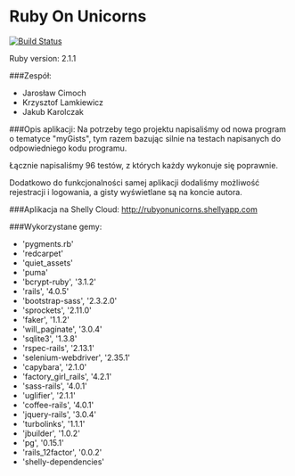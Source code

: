 Ruby On Unicorns
================

[![Build Status](https://travis-ci.org/KLamkiewicz/RubyOnUnicorns.svg)](https://travis-ci.org/KLamkiewicz/RubyOnUnicorns)

Ruby version: 2.1.1

###Zespół:
* Jarosław Cimoch
* Krzysztof Lamkiewicz
* Jakub Karolczak

###Opis aplikacji:
Na potrzeby tego projektu napisaliśmy od nowa program o tematyce "myGists", tym razem bazując silnie na testach napisanych do odpowiedniego kodu programu.

Łącznie napisaliśmy 96 testów, z których każdy wykonuje się poprawnie.

Dodatkowo do funkcjonalności samej aplikacji dodaliśmy możliwość rejestracji i logowania, a gisty wyświetlane są na koncie autora.

###Aplikacja na Shelly Cloud:
http://rubyonunicorns.shellyapp.com

###Wykorzystane gemy:
* 'pygments.rb'
* 'redcarpet'
* 'quiet_assets'
* 'puma'
* 'bcrypt-ruby', '3.1.2'
* 'rails', '4.0.5'
* 'bootstrap-sass', '2.3.2.0'
* 'sprockets', '2.11.0'
* 'faker', '1.1.2'
* 'will_paginate', '3.0.4'
* 'sqlite3', '1.3.8'
* 'rspec-rails', '2.13.1'
* 'selenium-webdriver', '2.35.1'
* 'capybara', '2.1.0'
* 'factory_girl_rails', '4.2.1'
* 'sass-rails', '4.0.1'
* 'uglifier', '2.1.1'
* 'coffee-rails', '4.0.1'
* 'jquery-rails', '3.0.4'
* 'turbolinks', '1.1.1'
* 'jbuilder', '1.0.2'
* 'pg', '0.15.1'
* 'rails_12factor', '0.0.2'
* 'shelly-dependencies'
